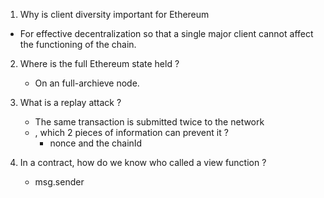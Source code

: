 1. Why is client diversity important for Ethereum
- For effective decentralization so that a single major client cannot affect the functioning of the chain.

2. Where is the full Ethereum state held ?
   - On an full-archieve node.
3. What is a replay attack ?
   - The same transaction is submitted twice to the network
   -  , which 2 pieces of information can prevent it ?
       - nonce and the chainId
         
4. In a contract, how do we know who called a view function ?
   - msg.sender
